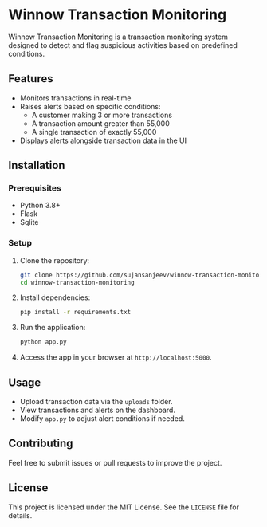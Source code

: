 # Winnow Transaction Monitoring

Winnow Transaction Monitoring is a transaction monitoring system designed to detect and flag suspicious activities based on predefined conditions.

## Features

- Monitors transactions in real-time
- Raises alerts based on specific conditions:
  - A customer making 3 or more transactions
  - A transaction amount greater than 55,000
  - A single transaction of exactly 55,000
- Displays alerts alongside transaction data in the UI

## Installation

### Prerequisites

- Python 3.8+
- Flask
- Sqlite

### Setup

1. Clone the repository:
   ```bash
   git clone https://github.com/sujansanjeev/winnow-transaction-monitoring.git
   cd winnow-transaction-monitoring
   ```
2. Install dependencies:
   ```bash
   pip install -r requirements.txt
   ```
3. Run the application:
   ```bash
   python app.py
   ```
4. Access the app in your browser at `http://localhost:5000`.

## Usage

- Upload transaction data via the `uploads` folder.
- View transactions and alerts on the dashboard.
- Modify `app.py` to adjust alert conditions if needed.

## Contributing

Feel free to submit issues or pull requests to improve the project.

## License

This project is licensed under the MIT License. See the `LICENSE` file for details.

